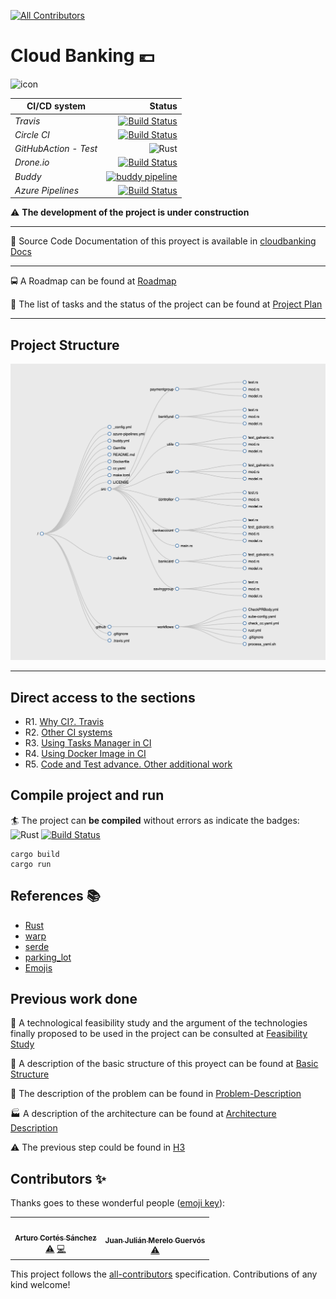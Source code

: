 
<!-- ALL-CONTRIBUTORS-BADGE:START - Do not remove or modify this section -->
[![All Contributors](https://img.shields.io/badge/all_contributors-1-orange.svg?style=flat-square)](#contributors-)
<!-- ALL-CONTRIBUTORS-BADGE:END -->
  <head>
<link rel="shortcut icon"
    href="https://raw.githubusercontent.com/pepitoenpeligro/cloudbanking/master/docs/img/favicon.ico">
 </head>

# Cloud Banking :euro:

![icon](docs/img/icon.png)

| CI/CD system          	| Status 	|
|-----------------------	|-------:	|
| *Travis*              	| [![Build Status](https://travis-ci.com/pepitoenpeligro/cloudbanking.svg?branch=master)](https://travis-ci.com/pepitoenpeligro/cloudbanking)|
| *Circle CI*           	| [![Build Status](https://circleci.com/gh/pepitoenpeligro/cloudbanking.svg?style=shield)](https://github.com/pepitoenpeligro/cloudbanking)|
| *GitHubAction - Test* 	| ![Rust](https://github.com/pepitoenpeligro/cloudbanking/workflows/Rust/badge.svg) |
| *Drone.io*            	| [![Build Status](https://cloud.drone.io/api/badges/pepitoenpeligro/cloudbanking/status.svg)](https://cloud.drone.io/pepitoenpeligro/cloudbanking)|
| *Buddy*               	| [![buddy pipeline](https://app.buddy.works/pepitoenpeligro/cloudbanking/pipelines/pipeline/296654/badge.svg?token=2f146eecf3ada34ddaa38d6b04f28a1e74f73c7d1e0e3a645f055396c4898e4d "buddy pipeline")](https://app.buddy.works/pepitoenpeligro/cloudbanking/pipelines/pipeline/296654)|
| *Azure Pipelines*     	| [![Build Status](https://dev.azure.com/joseantcg/cloudbanking/_apis/build/status/pepitoenpeligro.cloudbanking?branchName=master)](https://dev.azure.com/joseantcg/cloudbanking/_build/latest?definitionId=1&branchName=master) |



<div class="postman-run-button"
data-postman-action="collection/import"
data-postman-var-1="1437f6d5c4eda7205d31"></div>
<script type="text/javascript">
  (function (p,o,s,t,m,a,n) {
    !p[s] && (p[s] = function () { (p[t] || (p[t] = [])).push(arguments); });
    !o.getElementById(s+t) && o.getElementsByTagName("head")[0].appendChild((
      (n = o.createElement("script")),
      (n.id = s+t), (n.async = 1), (n.src = m), n
    ));
  }(window, document, "_pm", "PostmanRunObject", "https://run.pstmn.io/button.js"));
</script>




:warning: **The development of the project is under construction**

----

:bookmark_tabs: Source Code Documentation of this proyect is available in [cloudbanking Docs](https://raw.githack.com/pepitoenpeligro/cloudbanking/master/docs/documentation/cloudbanking/index.html)





----

:oncoming_bus: A Roadmap can be found at [Roadmap](https://pepitoenpeligro.github.io/cloudbanking/docs/roadmap)

:bookmark_tabs: The list of tasks and the status of the project can be found at [Project Plan](https://github.com/pepitoenpeligro/cloudbanking/projects/1)

---

## Project Structure

![Dirtree](docs/img/dirtree.png)



---

## Direct access to the sections

* R1. [Why CI?. Travis](https://pepitoenpeligro.github.io/cloudbanking/docs/4/r1)
* R2. [Other CI systems](https://pepitoenpeligro.github.io/cloudbanking/docs/4/r2)
* R3. [Using Tasks Manager in CI](https://pepitoenpeligro.github.io/cloudbanking/docs/4/r3)
* R4. [Using Docker Image in CI](https://pepitoenpeligro.github.io/cloudbanking/docs/4/r4)
* R5. [Code and Test advance. Other additional work](https://pepitoenpeligro.github.io/cloudbanking/docs/4/r4)



## Compile project and run

:surfer: The project can __be compiled__ without errors as indicate the badges: 
![Rust](https://github.com/pepitoenpeligro/cloudbanking/workflows/Rust/badge.svg)
[![Build Status](https://travis-ci.com/pepitoenpeligro/cloudbanking.svg?branch=master)](https://travis-ci.com/pepitoenpeligro/cloudbanking)


```
cargo build
cargo run
```



## References :books:
* [Rust](https://www.rust-lang.org)
* [warp](https://github.com/seanmonstar/warp)
* [serde](https://github.com/serde-rs/serde)
* [parking_lot](https://github.com/Amanieu/parking_lot)
* [Emojis](https://gist.github.com/rxaviers/7360908)



## Previous work done

:checkered_flag: A technological feasibility study and the argument of the technologies finally proposed to be used in the project can be consulted at [Feasibility Study](https://pepitoenpeligro.github.io/cloudbanking/docs/feasibility-study)

:notebook: A description of the basic structure of this proyect can be found at [Basic Structure](https://pepitoenpeligro.github.io/cloudbanking/docs/proyect_structure)

:mag_right: The description of the problem can be found in [Problem-Description](https://pepitoenpeligro.github.io/cloudbanking/docs/problem-description)

:factory: A description of the architecture can be found at [Architecture Description](https://pepitoenpeligro.github.io/cloudbanking/docs/tecnology-architecture-description)

:warning: The previous step could be found in [H3](https://pepitoenpeligro.github.io/cloudbanking/docs/3/index-h3.md)
## Contributors ✨

Thanks goes to these wonderful people ([emoji key](https://allcontributors.org/docs/en/emoji-key)):

<!-- ALL-CONTRIBUTORS-LIST:START - Do not remove or modify this section -->
<!-- prettier-ignore-start -->
<!-- markdownlint-disable -->
<table>

  <tr>
  <td align="center"><a href="https://github.com/arturocs"><img src="https://avatars1.githubusercontent.com/u/23533371?v=4" width="100px;" alt=""/><br /><sub><b>Arturo Cortés Sánchez</b></sub></a><br/><a href="https://github.com/pepitoenpeligro/cloudbanking/commits?author=arturocs" title="Tests">⚠️</a> <a href="https://github.com/pepitoenpeligro/cloudbanking/commits?author=arturocs" title="Code">💻</a></td>
     <td align="center"><a href="http://goo.gl/IlWG8U"><img src="https://avatars3.githubusercontent.com/u/500?v=4" width="100px;" alt=""/><br /><sub><b>Juan Julián Merelo Guervós</b></sub></a><br /><a href="https://github.com/pepitoenpeligro/cloudbanking/commits?author=JJ" title="Tests">⚠️</a></td>
     
   </tr>

</table>

<!-- markdownlint-enable -->
<!-- prettier-ignore-end -->
<!-- ALL-CONTRIBUTORS-LIST:END -->

This project follows the [all-contributors](https://github.com/all-contributors/all-contributors) specification. Contributions of any kind welcome!